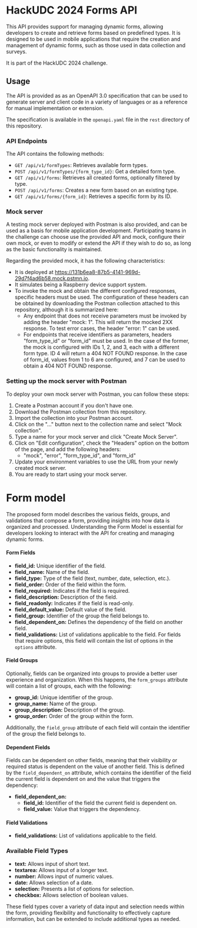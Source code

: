 # HackUDC 2024 Forms API

This API provides support for managing dynamic forms, allowing developers to create and retrieve
forms based on predefined types. It is designed to be used in mobile applications that require the
creation and management of dynamic forms, such as those used in data collection and surveys.

It is part of the HackUDC 2024 challenge.

## Usage

The API is provided as as an OpenAPI 3.0 specification that can be used to generate server and client
code in a variety of languages or as a reference for manual implementation or extension. 

The specification is available in the `openapi.yaml` file in the `rest` directory of this repository.

### API Endpoints

The API contains the following methods:

- `GET /api/v1/formTypes`: Retrieves available form types.
- `POST /api/v1/formTypes/{form_type_id}`: Get a detailed form type.
- `GET /api/v1/forms`: Retrieves all created forms, optionally filtered by type.
- `POST /api/v1/forms`: Creates a new form based on an existing type.
- `GET /api/v1/forms/{form_id}`: Retrieves a specific form by its ID.


### Mock server
A testing mock server deployed with Postman is also provided, and can be used as a basis for mobile application development. 
Participating teams in the challenge can choose use the provided API and mock, configure their own mock, or even to modify 
or extend the API if they wish to do so, as long as the basic functionality is maintained.

Regarding the provided mock, it has the following characteristics:

- It is deployed at https://131b6ea8-87b5-4141-969d-29d7f4ad6b58.mock.pstmn.io.
- It simulates being a Raspberry device support system.
- To invoke the mock and obtain the different configured responses, specific headers must be used.
  The configuration of these headers can be obtained by downloading the Postman collection attached
  to this repository, although it is summarized here:
    - Any endpoint that does not receive parameters must be invoked by adding the header "mock: 1".
      This will return the mocked 2XX response. To test error cases, the header "error: 1" can be
      used.
    - For endpoints that receive identifiers as parameters, headers "form_type_id" or "form_id" must
      be used. In the case of the former, the mock is configured with IDs 1, 2, and 3, each with a
      different form type. ID 4 will return a 404 NOT FOUND response. In the case of form_id, values
      from 1 to 6 are configured, and 7 can be used to obtain a 404 NOT FOUND response.

### Setting up the mock server with Postman

To deploy your own mock server with Postman, you can follow these steps:

1. Create a Postman account if you don't have one.
2. Download the Postman collection from this repository.
3. Import the collection into your Postman account.
4. Click on the "..." button next to the collection name and select "Mock collection".
5. Type a name for your mock server and click "Create Mock Server".
6. Click on "Edit configuration", check the "Headers" option on the bottom of the page, and add the following headers:
    - "mock", "error", "form_type_id", and "form_id"
7. Update your environment variables to use the URL from your newly created mock server.
8. You are ready to start using your mock server.

# Form model

The proposed form model describes the various fields, groups, and validations that compose a form,
providing insights into how data is organized and processed. Understanding the Form Model is
essential
for developers looking to interact with the API for creating and managing dynamic forms.

#### Form Fields

- **field_id:** Unique identifier of the field.
- **field_name:** Name of the field.
- **field_type:** Type of the field (text, number, date, selection, etc.).
- **field_order:** Order of the field within the form.
- **field_required:** Indicates if the field is required.
- **field_description:** Description of the field.
- **field_readonly:** Indicates if the field is read-only.
- **field_default_value:** Default value of the field.
- **field_group:** Identifier of the group the field belongs to.
- **field_dependent_on:** Defines the dependency of the field on another field.
- **field_validations:** List of validations applicable to the field. For fields that require
  options, this field will contain the list of options in the `options` attribute.

#### Field Groups

Optionally, fields can be organized into groups to provide a better user experience and organization.
When this happens, the `form_groups` attribute will contain a list of groups, each with the following:

- **group_id:** Unique identifier of the group.
- **group_name:** Name of the group.
- **group_description:** Description of the group.
- **group_order:** Order of the group within the form.

Additionally, the `field_group` attribute of each field will contain the identifier of the group the
field belongs to.

#### Dependent Fields

Fields can be dependent on other fields, meaning that their visibility or required status is
dependent on the value of another field. This is defined by the `field_dependent_on` attribute, which
contains the identifier of the field the current field is dependent on and the value that triggers the
dependency:

- **field_dependent_on:**
  - **field_id:** Identifier of the field the current field is dependent on.
  - **field_value:** Value that triggers the dependency.

#### Field Validations

- **field_validations:** List of validations applicable to the field.

### Available Field Types

- **text:** Allows input of short text.
- **textarea:** Allows input of a longer text.
- **number:** Allows input of numeric values.
- **date:** Allows selection of a date.
- **selection:** Presents a list of options for selection.
- **checkbox:** Allows selection of boolean values.

These field types cover a variety of data input and selection needs within the form, providing
flexibility and functionality to effectively capture information, but can be extended to include
additional types as needed.

